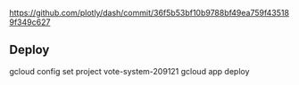 https://github.com/plotly/dash/commit/36f5b53bf10b9788bf49ea759f435189f349c627

## Deploy

gcloud config set project vote-system-209121
gcloud app deploy